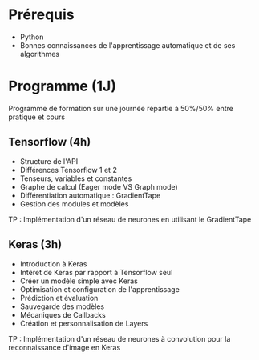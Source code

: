 # Prérequis
 * Python
 * Bonnes connaissances de l'apprentissage automatique et de ses algorithmes
  
# Programme (1J)
Programme de formation sur une journée répartie à 50%/50% entre pratique et cours

## Tensorflow (4h)
 * Structure de l'API
 * Différences Tensorflow 1 et 2
 * Tenseurs, variables et constantes
 * Graphe de calcul (Eager mode VS Graph mode)
 * Différentiation automatique : GradientTape
 * Gestion des modules et modèles
  
TP : Implémentation d'un réseau de neurones en utilisant le GradientTape

## Keras (3h)
 * Introduction à Keras
 * Intêret de Keras par rapport à Tensorflow seul
 * Créer un modèle simple avec Keras
 * Optimisation et configuration de l'apprentissage
 * Prédiction et évaluation
 * Sauvegarde des modèles
 * Mécaniques de Callbacks
 * Création et personnalisation de Layers

TP : Implémentation d'un réseau de neurones à convolution pour la reconnaissance d'image en Keras